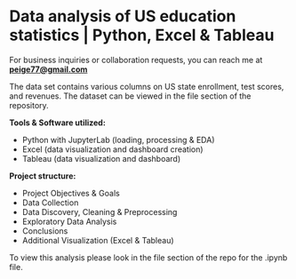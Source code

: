 <h1>Data analysis of US education statistics | Python, Excel &amp; Tableau</h1>

For business inquiries or collaboration requests, you can reach me at <span style="font-weight: bold; color: black;">peige77@gmail.com</span>

The data set contains various columns on US state enrollment, test scores, and revenues. The dataset can be viewed in the file section of the repository.

**Tools & Software utilized:**

- Python with JupyterLab (loading, processing & EDA)
- Excel (data visualization and dashboard creation)
- Tableau (data visualization and dashboard)

**Project structure:**
- Project Objectives & Goals
- Data Collection
- Data Discovery, Cleaning & Preprocessing
- Exploratory Data Analysis
- Conclusions
- Additional Visualization (Excel & Tableau)

To view this analysis please look in the file section of the repo for the .ipynb file.
